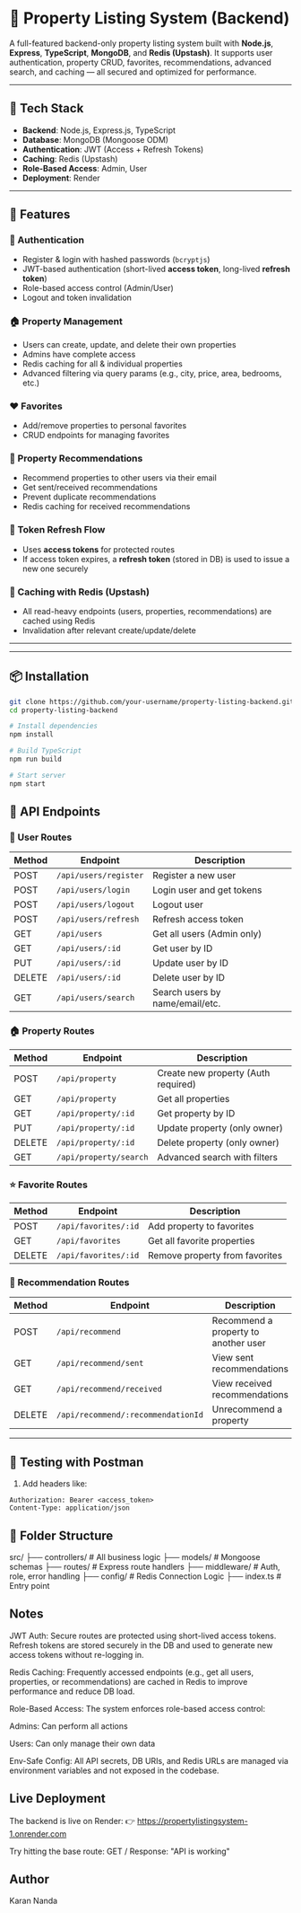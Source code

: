 # 🏡 Property Listing System (Backend)

A full-featured backend-only property listing system built with **Node.js**, **Express**, **TypeScript**, **MongoDB**, and **Redis (Upstash)**. It supports user authentication, property CRUD, favorites, recommendations, advanced search, and caching — all secured and optimized for performance.

---

## 🔧 Tech Stack

- **Backend**: Node.js, Express.js, TypeScript
- **Database**: MongoDB (Mongoose ODM)
- **Authentication**: JWT (Access + Refresh Tokens)
- **Caching**: Redis (Upstash)
- **Role-Based Access**: Admin, User
- **Deployment**: Render

---

## 🌟 Features

### 🔐 Authentication
- Register & login with hashed passwords (`bcryptjs`)
- JWT-based authentication (short-lived **access token**, long-lived **refresh token**)
- Role-based access control (Admin/User)
- Logout and token invalidation

### 🏠 Property Management
- Users can create, update, and delete their own properties
- Admins have complete access
- Redis caching for all & individual properties
- Advanced filtering via query params (e.g., city, price, area, bedrooms, etc.)

### ❤️ Favorites
- Add/remove properties to personal favorites
- CRUD endpoints for managing favorites

### 💌 Property Recommendations
- Recommend properties to other users via their email
- Get sent/received recommendations
- Prevent duplicate recommendations
- Redis caching for received recommendations

### 🔄 Token Refresh Flow
- Uses **access tokens** for protected routes
- If access token expires, a **refresh token** (stored in DB) is used to issue a new one securely

### 🚀 Caching with Redis (Upstash)
- All read-heavy endpoints (users, properties, recommendations) are cached using Redis
- Invalidation after relevant create/update/delete

---


---

## 📦 Installation

```bash
git clone https://github.com/your-username/property-listing-backend.git
cd property-listing-backend

# Install dependencies
npm install

# Build TypeScript
npm run build

# Start server
npm start
```

## 📡 API Endpoints

### 👤 User Routes

| Method | Endpoint                 | Description                    |
|--------|--------------------------|--------------------------------|
| POST   | `/api/users/register`    | Register a new user            |
| POST   | `/api/users/login`       | Login user and get tokens      |
| POST   | `/api/users/logout`      | Logout user                    |
| POST   | `/api/users/refresh`     | Refresh access token           |
| GET    | `/api/users`             | Get all users (Admin only)     |
| GET    | `/api/users/:id`         | Get user by ID                 |
| PUT    | `/api/users/:id`         | Update user by ID              |
| DELETE | `/api/users/:id`         | Delete user by ID              |
| GET    | `/api/users/search`      | Search users by name/email/etc.|

### 🏠 Property Routes

| Method | Endpoint                     | Description                         |
|--------|------------------------------|-------------------------------------|
| POST   | `/api/property`              | Create new property (Auth required) |
| GET    | `/api/property`              | Get all properties                  |
| GET    | `/api/property/:id`          | Get property by ID                  |
| PUT    | `/api/property/:id`          | Update property (only owner)        |
| DELETE | `/api/property/:id`          | Delete property (only owner)        |
| GET    | `/api/property/search`       | Advanced search with filters        |

### ⭐ Favorite Routes

| Method | Endpoint                   | Description                     |
|--------|----------------------------|---------------------------------|
| POST   | `/api/favorites/:id`       | Add property to favorites       |
| GET    | `/api/favorites`           | Get all favorite properties     |
| DELETE | `/api/favorites/:id`       | Remove property from favorites  |

### 📨 Recommendation Routes

| Method | Endpoint                             | Description                             |
|--------|--------------------------------------|-----------------------------------------|
| POST   | `/api/recommend`                     | Recommend a property to another user    |
| GET    | `/api/recommend/sent`                | View sent recommendations               |
| GET    | `/api/recommend/received`            | View received recommendations           |
| DELETE | `/api/recommend/:recommendationId`   | Unrecommend a property                  |

---

## 🧪 Testing with Postman

1. Add headers like:

```http
Authorization: Bearer <access_token>
Content-Type: application/json
```


## 🧪 Folder Structure
src/
├── controllers/    # All business logic
├── models/         # Mongoose schemas
├── routes/         # Express route handlers
├── middleware/     # Auth, role, error handling
├── config/         # Redis Connection Logic
├── index.ts        # Entry point

## Notes
JWT Auth: Secure routes are protected using short-lived access tokens. Refresh tokens are stored securely in the DB and used to generate new access tokens without re-logging in.

Redis Caching: Frequently accessed endpoints (e.g., get all users, properties, or recommendations) are cached in Redis to improve performance and reduce DB load.

Role-Based Access: The system enforces role-based access control:

Admins: Can perform all actions

Users: Can only manage their own data

Env-Safe Config: All API secrets, DB URIs, and Redis URLs are managed via environment variables and not exposed in the codebase.


## Live Deployment

The backend is live on Render:
👉 https://propertylistingsystem-1.onrender.com

Try hitting the base route:
GET /
Response: "API is working"

## Author
Karan Nanda
